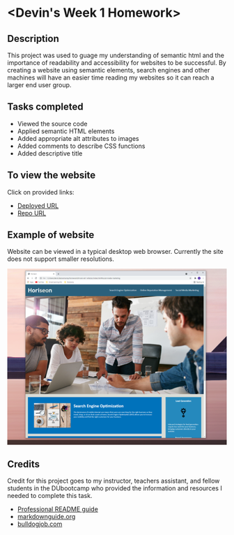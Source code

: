 # <Devin's Week 1 Homework>

## Description
This project was used to guage my understanding of semantic html and the importance of readability and accessibility for websites to be successful. By creating a website using semantic elements, search engines and other machines will have an easier time reading my websites so it can reach a larger end user group. 

## Tasks completed
- Viewed the source code
- Applied semantic HTML elements
- Added appropriate alt attributes to images
- Added comments to describe CSS functions
- Added descriptive title

## To view the website 
Click on provided links:
- [Deployed URL]()
- [Repo URL]()

## Example of website
Website can be viewed in a typical desktop web browser. Currently the site does not support smaller resolutions.

    
![Screenshot](assets/images/screenshot.png)


## Credits
Credit for this project goes to my instructor, teachers assistant, and fellow students in the DUbootcamp who provided the information and resources I needed to complete this task.

- [Professional README guide](https://coding-boot-camp.github.io/full-stack/github/professional-readme-guide)
- [markdownguide.org](https://www.markdownguide.org/cheat-sheet/)
- [bulldogjob.com](https://bulldogjob.com/news/449-how-to-write-a-good-readme-for-your-github-project)